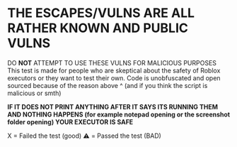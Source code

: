 # THE ESCAPES/VULNS ARE ALL RATHER KNOWN AND PUBLIC VULNS

DO **NOT** ATTEMPT TO USE THESE VULNS FOR MALICIOUS PURPOSES
This test is made for people who are skeptical about the safety of Roblox executors or they want to test their own.
Code is unobfuscated and open sourced because of the reason above ^ (and if you think the script is malicious or smth)

**IF IT DOES NOT PRINT ANYTHING AFTER IT SAYS ITS RUNNING THEM AND NOTHING HAPPENS (for example notepad opening or the screenshot folder opening) YOUR EXECUTOR IS SAFE**

X = Failed the test (good)
⚠️ = Passed the test (BAD)
